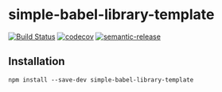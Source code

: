 # simple-babel-library-template

[![Build Status](https://travis-ci.org/gunubin/simple-babel-library-template.svg?branch=master)](https://travis-ci.org/gunubin/simple-babel-library-template)
[![codecov](https://codecov.io/gh/gunubin/simple-babel-library-template/branch/master/graph/badge.svg)](https://codecov.io/gh/gunubin/simple-babel-library-template)
[![semantic-release](https://img.shields.io/badge/%20%20%F0%9F%93%A6%F0%9F%9A%80-semantic--release-e10079.svg)](https://codecov.io/gh/gunubin/simple-babel-library-template)


## Installation
```
npm install --save-dev simple-babel-library-template
```


